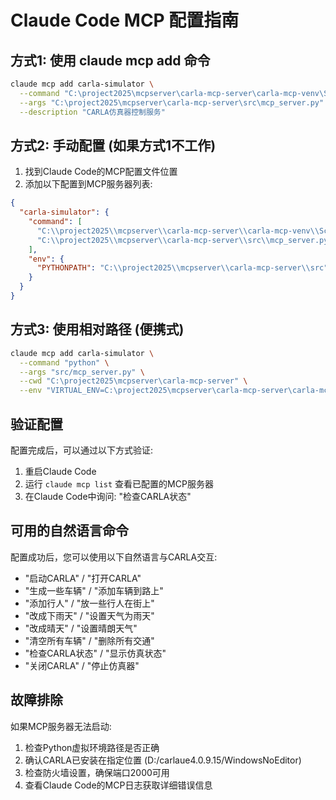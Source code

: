 # Claude Code MCP 配置指南

## 方式1: 使用 claude mcp add 命令

```bash
claude mcp add carla-simulator \
  --command "C:\project2025\mcpserver\carla-mcp-server\carla-mcp-venv\Scripts\python.exe" \
  --args "C:\project2025\mcpserver\carla-mcp-server\src\mcp_server.py" \
  --description "CARLA仿真器控制服务"
```

## 方式2: 手动配置 (如果方式1不工作)

1. 找到Claude Code的MCP配置文件位置
2. 添加以下配置到MCP服务器列表:

```json
{
  "carla-simulator": {
    "command": [
      "C:\\project2025\\mcpserver\\carla-mcp-server\\carla-mcp-venv\\Scripts\\python.exe",
      "C:\\project2025\\mcpserver\\carla-mcp-server\\src\\mcp_server.py"
    ],
    "env": {
      "PYTHONPATH": "C:\\project2025\\mcpserver\\carla-mcp-server\\src"
    }
  }
}
```

## 方式3: 使用相对路径 (便携式)

```bash
claude mcp add carla-simulator \
  --command "python" \
  --args "src/mcp_server.py" \
  --cwd "C:\project2025\mcpserver\carla-mcp-server" \
  --env "VIRTUAL_ENV=C:\project2025\mcpserver\carla-mcp-server\carla-mcp-venv"
```

## 验证配置

配置完成后，可以通过以下方式验证:

1. 重启Claude Code
2. 运行 `claude mcp list` 查看已配置的MCP服务器
3. 在Claude Code中询问: "检查CARLA状态"

## 可用的自然语言命令

配置成功后，您可以使用以下自然语言与CARLA交互:

- "启动CARLA" / "打开CARLA"
- "生成一些车辆" / "添加车辆到路上"
- "添加行人" / "放一些行人在街上"
- "改成下雨天" / "设置天气为雨天"
- "改成晴天" / "设置晴朗天气"
- "清空所有车辆" / "删除所有交通"
- "检查CARLA状态" / "显示仿真状态"
- "关闭CARLA" / "停止仿真器"

## 故障排除

如果MCP服务器无法启动:

1. 检查Python虚拟环境路径是否正确
2. 确认CARLA已安装在指定位置 (D:/carlaue4.0.9.15/WindowsNoEditor)
3. 检查防火墙设置，确保端口2000可用
4. 查看Claude Code的MCP日志获取详细错误信息